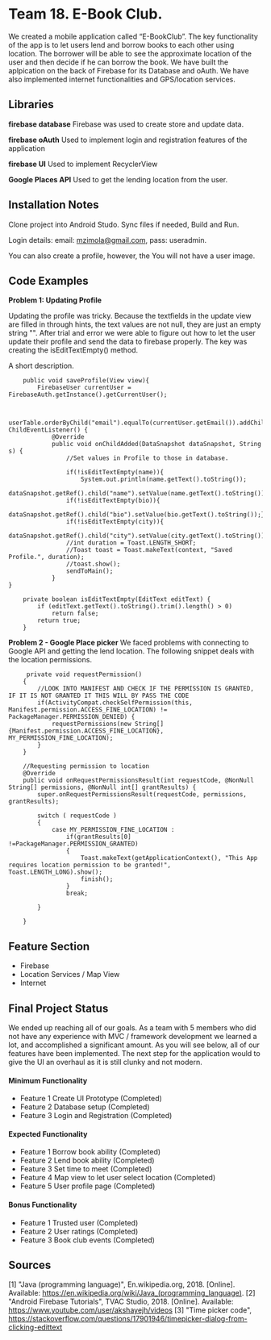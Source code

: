 # Team 18. E-Book Club.

We created  a mobile application called “E-BookClub”. The key functionality of the app is to let
users lend and borrow books to each other using location. The borrower will be able to see the
approximate location of the user and then decide if he can borrow the book. We have built the aplpication
on the back of Firebase for its Database and oAuth. We have also implemented internet functionalities and
GPS/location services.

## Libraries

**firebase database** Firebase was used to create store and update data.

**firebase oAuth** Used to implement login and registration features of the application

**firebase UI** Used to implement RecyclerView

**Google Places API** Used to get the lending location from the user. 

## Installation Notes
Clone project into Android Studo. Sync files if needed, Build and Run.

Login details: email: mzimola@gmail.com, pass: useradmin.

You can also create a profile, however, the You will not have a user image.

## Code Examples
**Problem 1: Updating Profile**

Updating the profile was tricky. Because the textfields in the update view are filled in through hints, the
text values are not null, they are just an empty string "". After trial and error we were able to figure out
how to let the user update their profile and send the data to firebase properly. The key was creating the isEditTextEmpty() method.

A short description.
```
    public void saveProfile(View view){
        FirebaseUser currentUser = FirebaseAuth.getInstance().getCurrentUser();


        userTable.orderByChild("email").equalTo(currentUser.getEmail()).addChildEventListener(new ChildEventListener() {
            @Override
            public void onChildAdded(DataSnapshot dataSnapshot, String s) {
                //Set values in Profile to those in database.

                if(!isEditTextEmpty(name)){
                    System.out.println(name.getText().toString());
                    dataSnapshot.getRef().child("name").setValue(name.getText().toString());}
                if(!isEditTextEmpty(bio)){
                    dataSnapshot.getRef().child("bio").setValue(bio.getText().toString());}
                if(!isEditTextEmpty(city)){
                    dataSnapshot.getRef().child("city").setValue(city.getText().toString());}
                //int duration = Toast.LENGTH_SHORT;
                //Toast toast = Toast.makeText(context, "Saved Profile.", duration);
                //toast.show();
                sendToMain();
            }
}

    private boolean isEditTextEmpty(EditText editText) {
        if (editText.getText().toString().trim().length() > 0)
            return false;
        return true;
    }
```

**Problem 2 - Google Place picker**
We faced problems with connecting to Google API and getting the lend location. The following snippet deals with the location permissions.

```
     private void requestPermission()
    {
        //LOOK INTO MANIFEST AND CHECK IF THE PERMISSION IS GRANTED, IF IT IS NOT GRANTED IT THIS WILL BY PASS THE CODE
        if(ActivityCompat.checkSelfPermission(this, Manifest.permission.ACCESS_FINE_LOCATION) != PackageManager.PERMISSION_DENIED) {
            requestPermissions(new String[]{Manifest.permission.ACCESS_FINE_LOCATION}, MY_PERMISSION_FINE_LOCATION);
        }
    }

    //Requesting permission to location
    @Override
    public void onRequestPermissionsResult(int requestCode, @NonNull String[] permissions, @NonNull int[] grantResults) {
        super.onRequestPermissionsResult(requestCode, permissions, grantResults);

        switch ( requestCode )
        {
            case MY_PERMISSION_FINE_LOCATION :
                if(grantResults[0] !=PackageManager.PERMISSION_GRANTED)
                {
                    Toast.makeText(getApplicationContext(), "This App requires location permission to be granted!", Toast.LENGTH_LONG).show();
                    finish();
                }
                break;

        }

    }
```

## Feature Section
- Firebase
- Location Services / Map View
- Internet


## Final Project Status

We ended up reaching all of our goals. As a team with 5 members who did not have any experience with MVC / framework development
we learned a lot, and accomplished a significant amount. As you will see below, all of our features have been implemented. The next step for the application would to give the UI an overhaul as it is still clunky and not modern.

#### Minimum Functionality
- Feature 1 Create UI Prototype (Completed)
- Feature 2 Database setup (Completed)
- Feature 3 Login and Registration (Completed)

#### Expected Functionality
- Feature 1 Borrow book ability (Completed)
- Feature 2 Lend book ability (Completed)
- Feature 3 Set time to meet (Completed)
- Feature 4 Map view to let user select location (Completed)
- Feature 5 User profile page (Completed)

#### Bonus Functionality
- Feature 1 Trusted user (Completed)
- Feature 2 User ratings (Completed)
- Feature 3 Book club events (Completed)

## Sources
[1] "Java (programming language)", En.wikipedia.org, 2018. [Online]. Available: https://en.wikipedia.org/wiki/Java_(programming_language).
[2] "Android Firebase Tutorials", TVAC Studio, 2018. [Online]. Available: https://www.youtube.com/user/akshayejh/videos
[3] "Time picker code", https://stackoverflow.com/questions/17901946/timepicker-dialog-from-clicking-edittext
